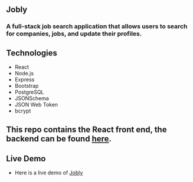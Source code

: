 ## Jobly

### A full-stack job search application that allows users to search for companies, jobs, and update their profiles.

## Technologies
- React
- Node.js
- Express
- Bootstrap
- PostgreSQL
- JSONSchema
- JSON Web Token
- bcrypt

## This repo contains the React front end, the backend can be found <a href="https://github.com/celestekilgore/jobly-backend">here</a>.

## Live Demo
- Here is a live demo of <a href="https://job-ly.surge.sh/">Jobly</a>
